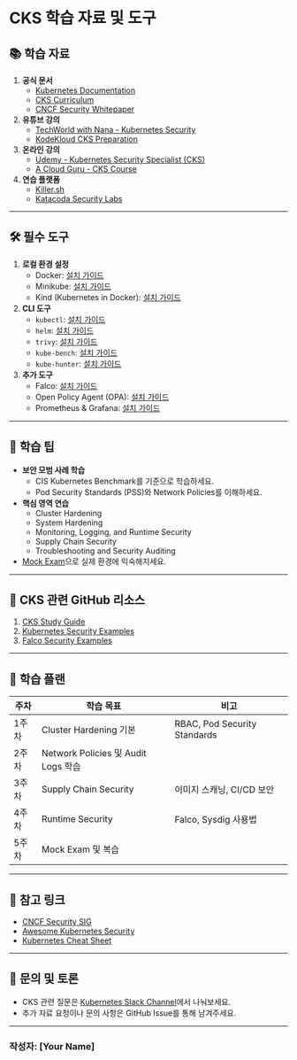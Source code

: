 # CKS 학습 자료 및 도구

## 📚 학습 자료
1. **공식 문서**
   - [Kubernetes Documentation](https://kubernetes.io/docs/)
   - [CKS Curriculum](https://github.com/cncf/curriculum)
   - [CNCF Security Whitepaper](https://github.com/cncf/tag-security)
2. **유튜브 강의**
   - [TechWorld with Nana - Kubernetes Security](https://www.youtube.com/c/TechWorldwithNana)
   - [KodeKloud CKS Preparation](https://kodekloud.com/courses/)
3. **온라인 강의**
   - [Udemy - Kubernetes Security Specialist (CKS)](https://www.udemy.com/course/certified-kubernetes-security-specialist/)
   - [A Cloud Guru - CKS Course](https://acloudguru.com/course/certified-kubernetes-security-specialist-cks)
4. **연습 플랫폼**
   - [Killer.sh](https://killer.sh/)
   - [Katacoda Security Labs](https://www.katacoda.com/courses/kubernetes/security)

---

## 🛠️ 필수 도구
1. **로컬 환경 설정**
   - Docker: [설치 가이드](https://docs.docker.com/get-docker/)
   - Minikube: [설치 가이드](https://minikube.sigs.k8s.io/docs/start/)
   - Kind (Kubernetes in Docker): [설치 가이드](https://kind.sigs.k8s.io/docs/user/quick-start/)
2. **CLI 도구**
   - `kubectl`: [설치 가이드](https://kubernetes.io/docs/tasks/tools/install-kubectl/)
   - `helm`: [설치 가이드](https://helm.sh/docs/intro/install/)
   - `trivy`: [설치 가이드](https://aquasecurity.github.io/trivy/)
   - `kube-bench`: [설치 가이드](https://github.com/aquasecurity/kube-bench)
   - `kube-hunter`: [설치 가이드](https://github.com/aquasecurity/kube-hunter)
3. **추가 도구**
   - Falco: [설치 가이드](https://falco.org/)
   - Open Policy Agent (OPA): [설치 가이드](https://www.openpolicyagent.org/docs/latest/)
   - Prometheus & Grafana: [설치 가이드](https://prometheus.io/docs/introduction/overview/)

---

## 📝 학습 팁
- **보안 모범 사례 학습**
  - CIS Kubernetes Benchmark를 기준으로 학습하세요.
  - Pod Security Standards (PSS)와 Network Policies를 이해하세요.
- **핵심 영역 연습**
  - Cluster Hardening
  - System Hardening
  - Monitoring, Logging, and Runtime Security
  - Supply Chain Security
  - Troubleshooting and Security Auditing
- [Mock Exam](https://killer.sh/)으로 실제 환경에 익숙해지세요.

---

## 📑 CKS 관련 GitHub 리소스
1. [CKS Study Guide](https://github.com/cncf/curriculum)
2. [Kubernetes Security Examples](https://github.com/trimstray/k8s-security)
3. [Falco Security Examples](https://github.com/falcosecurity/falco)

---

## 📅 학습 플랜
| 주차  | 학습 목표                                | 비고                         |
|-------|-----------------------------------------|------------------------------|
| 1주차 | Cluster Hardening 기본                  | RBAC, Pod Security Standards |
| 2주차 | Network Policies 및 Audit Logs 학습     |                              |
| 3주차 | Supply Chain Security                  | 이미지 스캐닝, CI/CD 보안     |
| 4주차 | Runtime Security                        | Falco, Sysdig 사용법         |
| 5주차 | Mock Exam 및 복습                       |                              |

---

## 📌 참고 링크
- [CNCF Security SIG](https://github.com/cncf/tag-security)
- [Awesome Kubernetes Security](https://github.com/kubernetes/awesome-kubernetes-security)
- [Kubernetes Cheat Sheet](https://kubernetes.io/docs/reference/kubectl/cheatsheet/)

---

## 💬 문의 및 토론
- CKS 관련 질문은 [Kubernetes Slack Channel](https://slack.k8s.io/)에서 나눠보세요.
- 추가 자료 요청이나 문의 사항은 GitHub Issue를 통해 남겨주세요.

---

### 작성자: **[Your Name]**
